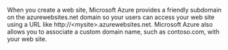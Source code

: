 When you create a web site, Microsoft Azure provides a friendly subdomain on the azurewebsites.net domain so your users can access your web site using a URL like http://&lt;mysite&gt;.azurewebsites.net. Microsoft Azure also allows you to associate a custom domain name, such as contoso.com, with your web site.